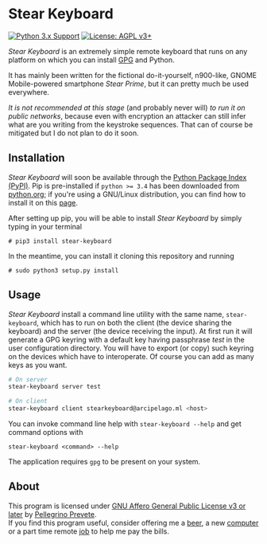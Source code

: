 # Stear Keyboard

[![Python 3.x Support](https://img.shields.io/pypi/pyversions/Django.svg)](https://python.org)
[![License: AGPL v3+](https://img.shields.io/badge/license-AGPL%20v3%2B-blue.svg)](http://www.gnu.org/licenses/agpl-3.0) 


*Stear Keyboard* is an extremely simple remote keyboard that runs on any platform on which you can install [GPG](https://gnupg.org) and Python.

It has mainly been written for the fictional do-it-yourself, n900-like, GNOME Mobile-powered smartphone *Stear Prime*, but it can pretty much be used everywhere.

*It is not recommended at this stage* (and probably never will) *to run it on public networks*, because even with encryption an attacker can still infer what are you writing from the keystroke sequences. That can of course be mitigated but I do not plan to do it soon.

## Installation

*Stear Keyboard* will soon be available through the [Python Package Index (PyPI)](https://pypi.org/). Pip is pre-installed if `python >= 3.4` has been downloaded from [python.org](https://python.org); if you're using a GNU/Linux distribution, you can find how to install it on this [page](https://packaging.python.org/guides/installing-using-linux-tools/#installing-pip-setuptools-wheel-with-linux-package-managers).

After setting up pip, you will be able to install *Stear Keyboard* by simply typing in your terminal

    # pip3 install stear-keyboard

In the meantime, you can install it cloning this repository and running

    # sudo python3 setup.py install

## Usage

*Stear Keyboard* install a command line utility with the same name, `stear-keyboard`, which has to run on both the client (the device sharing the keyboard) and the server (the device receiving the input). At first run it will generate a GPG keyring with a default key having passphrase *test* in the user configuration directory. You will have to export (or copy) such keyring on the devices which have to interoperate. Of course you can add as many keys as you want.

```bash
# On server
stear-keyboard server test

# On client
stear-keyboard client stearkeyboard@arcipelago.ml <host>
```

You can invoke command line help with `stear-keyboard --help` and get command options with

    stear-keyboard <command> --help

The application requires `gpg` to be present on your system.

## About

This program is licensed under [GNU Affero General Public License v3 or later](https://www.gnu.org/licenses/gpl-3.0.en.html) by [Pellegrino Prevete](http://prevete.ml).<br>
If you find this program useful, consider offering me a [beer](https://patreon.com/tallero), a new [computer](https://patreon.com/tallero) or a part time remote [job](mailto:pellegrinoprevete@gmail.com) to help me pay the bills.



